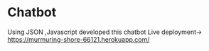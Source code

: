 # Chatbot
Using  JSON ,Javascript developed this chatbot
Live deployment-> <a>https://murmuring-shore-66121.herokuapp.com/</a>
